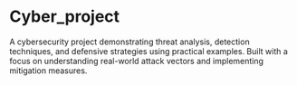 # Cyber_project
A cybersecurity project demonstrating threat analysis, detection techniques, and defensive strategies using practical examples. Built with a focus on understanding real-world attack vectors and implementing mitigation measures.

